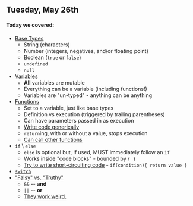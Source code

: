 ## Tuesday, May 26th

#### Today we covered:

* [Base Types](http://lumberjack-js.herokuapp.com/#/41wEUvpE)
    * String (characters)
    * Number (integers, negatives, and/or floating point)
    * Boolean (`true` or `false`)
    * `undefined`
    * `null`
* [Variables](http://lumberjack-js.herokuapp.com/#/V14PnwpE)
    * **All** variables are mutable
    * Everything can be a variable (including functions!)
    * Variables are "un-typed" - anything can be anything
* [Functions](http://lumberjack-js.herokuapp.com/#/E1Tvcw64)
    * Set to a variable, just like base types
    * Definition vs execution (triggered by trailing parentheses)
    * Can have parameters passed in as execution
    * [Write code generically](http://lumberjack-js.herokuapp.com/#/VkyONdTN)
    * `return`ing, with or without a value, stops execution
    * [Can call other functions](http://lumberjack-js.herokuapp.com/#/N1UElYaE)
* `if` \ `else`
    * `else` is optional but, if used, MUST immediately follow an `if`
    * Works inside "code blocks" - bounded by `{ }`
    * [Try to write short-circuiting code](http://lumberjack-js.herokuapp.com/#/EyWgiOpV) - `if(condition){ return value }`
* [`switch`](http://lumberjack-js.herokuapp.com/#/E13a6OaV)
* ["Falsy" vs. "Truthy"](http://lumberjack-js.herokuapp.com/#/EJ_cfYTE)
    * `&&` -- **and**
    * `||` -- **or**
    * [They work weird.](http://lumberjack-js.herokuapp.com/#/EJni7KpN)